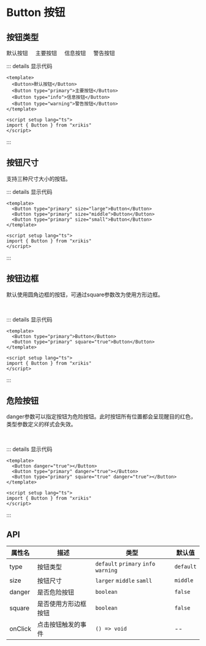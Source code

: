 # Button 按钮

## 按钮类型
<rz-button>默认按钮</rz-button>&nbsp;&nbsp;&nbsp;&nbsp;
<rz-button type="primary">主要按钮</rz-button>&nbsp;&nbsp;&nbsp;&nbsp;
<rz-button type="info">信息按钮</rz-button>&nbsp;&nbsp;&nbsp;&nbsp;
<rz-button type="warning">警告按钮</rz-button>&nbsp;&nbsp;&nbsp;&nbsp;

::: details 显示代码

```vue
<template>
  <Button>默认按钮</Button>
  <Button type="primary">主要按钮</Button>
  <Button type="info">信息按钮</Button>
  <Button type="warning">警告按钮</Button>
</template>

<script setup lang="ts">
import { Button } from "xrikis"
</script>
```

:::

## 按钮尺寸

支持三种尺寸大小的按钮。
<rz-button type="primary" size="large"></rz-button>&nbsp;&nbsp;&nbsp;&nbsp;
<rz-button type="primary" size="middle"></rz-button>&nbsp;&nbsp;&nbsp;&nbsp;
<rz-button type="primary" size="small"></rz-button>&nbsp;&nbsp;&nbsp;&nbsp;

::: details 显示代码

```vue
<template>
  <Button type="primary" size="large">Button</Button>
  <Button type="primary" size="middle">Button</Button>
  <Button type="primary" size="small">Button</Button>
</template>

<script setup lang="ts">
import { Button } from "xrikis"
</script>
```

:::

## 按钮边框

默认使用圆角边框的按钮，可通过square参数改为使用方形边框。

<rz-button type="primary"></rz-button>&nbsp;&nbsp;&nbsp;&nbsp;
<rz-button type="primary" square="true"></rz-button>&nbsp;&nbsp;&nbsp;&nbsp;

::: details 显示代码

```vue
<template>
  <Button type="primary">Button</Button>
  <Button type="primary" square="true">Button</Button>
</template>

<script setup lang="ts">
import { Button } from "xrikis"
</script>
```

:::

## 危险按钮

danger参数可以指定按钮为危险按钮。此时按钮所有位置都会呈现醒目的红色，类型参数定义的样式会失效。

<rz-button danger="true"></rz-button>&nbsp;&nbsp;&nbsp;&nbsp;
<rz-button type="primary" danger="true"></rz-button>&nbsp;&nbsp;&nbsp;&nbsp;
<rz-button type="primary" square="true" danger="true"></rz-button>&nbsp;&nbsp;&nbsp;&nbsp;

::: details 显示代码

```vue
<template>
  <Button danger="true"></Button>
  <Button type="primary" danger="true"></Button>
  <Button type="primary" square="true" danger="true"></Button>
</template>

<script setup lang="ts">
import { Button } from "xrikis"
</script>
```

:::

## API

| 属性名     | 描述         | 类型                                   | 默认值       |
|---------|------------|--------------------------------------|-----------|
| type    | 按钮类型       | `default` `primary` `info` `warning` | `default` |
| size    | 按钮尺寸       | `larger` `middle` `samll`            | `middle`  |
| danger  | 是否危险按钮     | `boolean`                            | `false`   |
| square  | 是否使用方形边框按钮 | `boolean`                            | `false`   |
| onClick | 点击按钮触发的事件  | `() => void`                         | --        |



